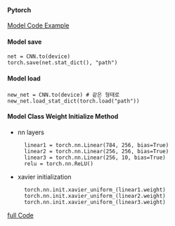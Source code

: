 #### Pytorch

[Model Code Example](https://github.com/weiaicunzai/pytorch-cifar100/blob/master/models/resnet.py)


#### Model save

    net = CNN.to(device)
    torch.save(net.stat_dict(), "path")

#### Model load

    new_net = CNN.to(device) # 같은 형태로 
    new_net.load_stat_dict(torch.load("path"))


#### Model Class Weight Initialize Method

    
- nn layers

        linear1 = torch.nn.Linear(784, 256, bias=True)
        linear2 = torch.nn.Linear(256, 256, bias=True)
        linear3 = torch.nn.Linear(256, 10, bias=True)
        relu = torch.nn.ReLU()

- xavier initialization

        torch.nn.init.xavier_uniform_(linear1.weight)
        torch.nn.init.xavier_uniform_(linear2.weight)
        torch.nn.init.xavier_uniform_(linear3.weight)

[full Code](https://github.com/deeplearningzerotoall/PyTorch/blob/master/lab-09_3_mnist_nn_xavier.ipynb)


